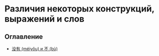 # Различия некоторых конструкций, выражений и слов

## Оглавление

- [没有 (méiyǒu) и 不 (bù)](./difference/meiyou_bu.md)